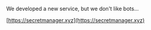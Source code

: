 We developed a new service, but we don't like bots...

[https://secretmanager.xyz](https://secretmanager.xyz)
